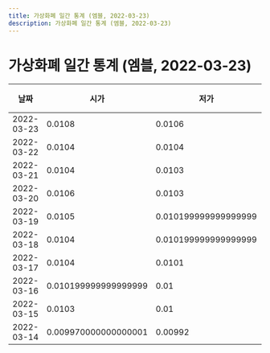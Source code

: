 ```yaml
---
title: 가상화폐 일간 통계 (엠블, 2022-03-23)
description: 가상화폐 일간 통계 (엠블, 2022-03-23)
---
```


가상화폐 일간 통계 (엠블, 2022-03-23)
===

|날짜|시가|저가|고가|종가|비고|
|--|--|--|--|--|--|
|2022-03-23|0.0108|0.0106|0.011|0.0109|    |
|2022-03-22|0.0104|0.0104|0.0109|0.0108|    |
|2022-03-21|0.0104|0.0103|0.0105|0.0104|    |
|2022-03-20|0.0106|0.0103|0.0108|0.0104|    |
|2022-03-19|0.0105|0.010199999999999999|0.0107|0.0106|    |
|2022-03-18|0.0104|0.010199999999999999|0.0105|0.0104|    |
|2022-03-17|0.0104|0.0101|0.0108|0.0104|    |
|2022-03-16|0.010199999999999999|0.01|0.0104|0.0104|    |
|2022-03-15|0.0103|0.01|0.0106|0.010199999999999999|    |
|2022-03-14|0.009970000000000001|0.00992|0.0106|0.0104|    |
